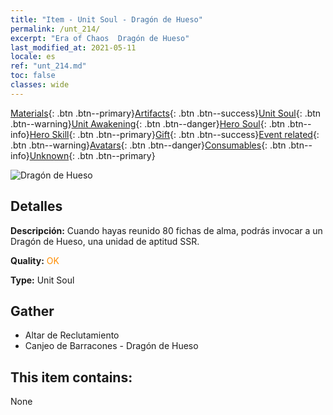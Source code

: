 ```yaml
---
title: "Item - Unit Soul - Dragón de Hueso"
permalink: /unt_214/
excerpt: "Era of Chaos  Dragón de Hueso"
last_modified_at: 2021-05-11
locale: es
ref: "unt_214.md"
toc: false
classes: wide
---
```

 [Materials](/ItemsES/){: .btn .btn--primary}[Artifacts](/ItemsES/Artifacts/){: .btn .btn--success}[Unit Soul](/ItemsES/UnitSoul/){: .btn .btn--warning}[Unit Awakening](/ItemsES/UnitAwakening/){: .btn .btn--danger}[Hero Soul](/ItemsES/HeroSoul/){: .btn .btn--info}[Hero Skill](/ItemsES/HeroSkill/){: .btn .btn--primary}[Gift](/ItemsES/Gift/){: .btn .btn--success}[Event related](/ItemsES/Events/){: .btn .btn--warning}[Avatars](/ItemsES/Avatars/){: .btn .btn--danger}[Consumables](/ItemsES/Consumables/){: .btn .btn--info}[Unknown](/ItemsES/Unknown/){: .btn .btn--primary}

 ![Dragón de Hueso](/images/u/ti_gulong.jpg)

## Detalles
 **Descripción:** Cuando hayas reunido 80 fichas de alma, podrás invocar a un Dragón de Hueso, una unidad de aptitud SSR.

 **Quality:** <span style="color: #FF8C00">OK</span>

 **Type:** Unit Soul

## Gather

*    Altar de Reclutamiento 
*    Canjeo de Barracones - Dragón de Hueso 

## This item contains:

  None

